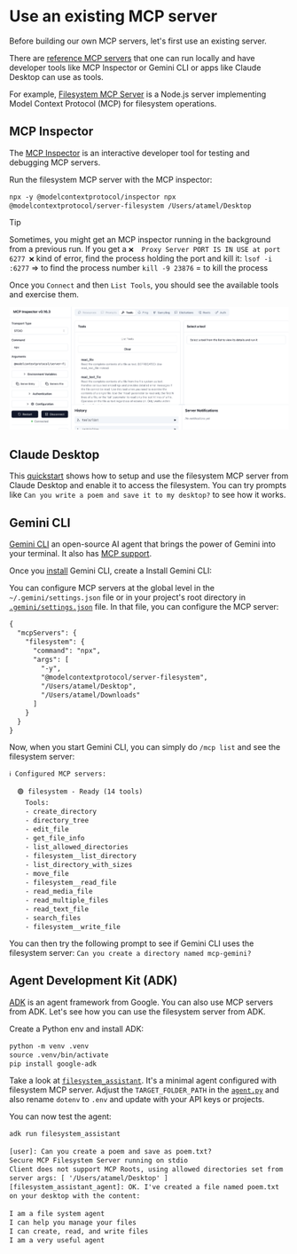 # Use an existing MCP server

Before building our own MCP servers, let's first use an existing server.

There are [reference MCP servers](https://github.com/modelcontextprotocol/servers) that one can run locally and have
developer tools like MCP Inspector or Gemini CLI or apps like Claude Desktop can use as tools.

For example, [Filesystem MCP Server](https://github.com/modelcontextprotocol/servers/tree/main/src/filesystem) is a
Node.js server implementing Model Context Protocol (MCP) for filesystem operations.

## MCP Inspector

The [MCP Inspector](https://modelcontextprotocol.io/legacy/tools/inspector) is an interactive developer tool for testing
and debugging MCP servers.

Run the filesystem MCP server with the MCP inspector:

```shell
npx -y @modelcontextprotocol/inspector npx @modelcontextprotocol/server-filesystem /Users/atamel/Desktop
```

> [!TIP]
> Sometimes, you might get an MCP inspector running in the background from a previous run. If you get a
> ` ❌  Proxy Server PORT IS IN USE at port 6277 ❌ ` kind of error, find the process holding the port and kill it:
> `lsof -i :6277` => to find the process number
> `kill -9 23876` = to kill the process

Once you `Connect` and then `List Tools`, you should see the available tools and exercise them.

![Model inspector](images/model-inspector.png)

## Claude Desktop

This [quickstart](https://modelcontextprotocol.io/quickstart/user) shows how to setup and use the filesystem MCP server
from Claude Desktop and enable it to access the filesystem. You can try prompts like `Can you write a poem and save it to my desktop?`
to see how it works.

## Gemini CLI

[Gemini CLI](https://github.com/google-gemini/gemini-cli) an open-source AI agent that brings the power of Gemini into
your terminal. It also has [MCP support](https://github.com/google-gemini/gemini-cli/blob/main/docs/tools/mcp-server.md).

Once you [install](https://github.com/google-gemini/gemini-cli/?tab=readme-ov-file#quick-install) Gemini CLI, create
a Install Gemini CLI:

You can configure MCP servers at the global level in the `~/.gemini/settings.json` file or in your project's root directory
in [`.gemini/settings.json`](./gemini/settings.json) file. In that file, you can configure the MCP server:

```shell
{
  "mcpServers": {
    "filesystem": {
      "command": "npx",
      "args": [
        "-y",
        "@modelcontextprotocol/server-filesystem",
        "/Users/atamel/Desktop",
        "/Users/atamel/Downloads"
      ]
    }
  }
}
```

Now, when you start Gemini CLI, you can simply do `/mcp list` and see the filesystem server:

```shell
ℹ Configured MCP servers:

  🟢 filesystem - Ready (14 tools)
    Tools:
    - create_directory
    - directory_tree
    - edit_file
    - get_file_info
    - list_allowed_directories
    - filesystem__list_directory
    - list_directory_with_sizes
    - move_file
    - filesystem__read_file
    - read_media_file
    - read_multiple_files
    - read_text_file
    - search_files
    - filesystem__write_file
```

You can then try the following prompt to see if Gemini CLI uses the filesystem server: `Can you create a directory named mcp-gemini?`

## Agent Development Kit (ADK)

[ADK](https://google.github.io/adk-docs/) is an agent framework from Google. You can also use MCP servers from ADK. Let's
see how you can use the filesystem server from ADK.

Create a Python env and install ADK:

```shell
python -m venv .venv
source .venv/bin/activate
pip install google-adk
```

Take a look at [`filesystem_assistant`](./filesystem_assistant/). It's a minimal agent configured with filesystem MCP server. Adjust the `TARGET_FOLDER_PATH` in the [`agent.py`](./filesystem_assistant/agent.py) and also rename `dotenv`
to `.env` and update with your API keys or projects.

You can now test the agent:

```shell
adk run filesystem_assistant

[user]: Can you create a poem and save as poem.txt?
Secure MCP Filesystem Server running on stdio
Client does not support MCP Roots, using allowed directories set from server args: [ '/Users/atamel/Desktop' ]
[filesystem_assistant_agent]: OK. I've created a file named poem.txt on your desktop with the content:

I am a file system agent
I can help you manage your files
I can create, read, and write files
I am a very useful agent
```

